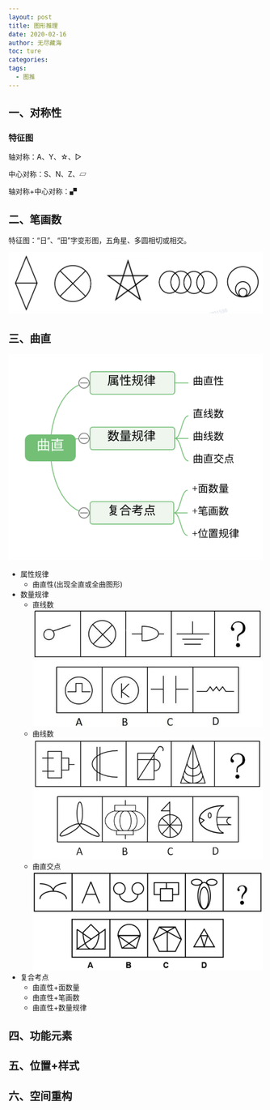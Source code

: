 ```yaml
---
layout: post
title: 图形推理
date: 2020-02-16
author: 无尽藏海
toc: ture
categories: 
tags:
  - 图推
---
```




## 一、对称性

### 特征图

轴对称：A、Y、☆、▷

中心对称：S、N、Z、▱

轴对称+中心对称：▞

## 二、笔画数

特征图：“日”、“田”字变形图，五角星、多圆相切或相交。

![](assets/image-20200216181517570.png)



## 三、曲直

![曲直](assets/曲直1.svg)

- 属性规律
  - 曲直性(出现全直或全曲图形)
- 数量规律
  - 直线数   ![正确选项：A](assets/image-20200216192539174.png)
  - 曲线数   ![正确选项：D](assets/image-20200216192601392.png)
  - 曲直交点![正确选项：C](assets/image-20200216192609768.png)
- 复合考点
  - 曲直性+面数量
  - 曲直性+笔画数
  - 曲直性+数量规律

## 四、功能元素

## 五、位置+样式

## 六、空间重构

